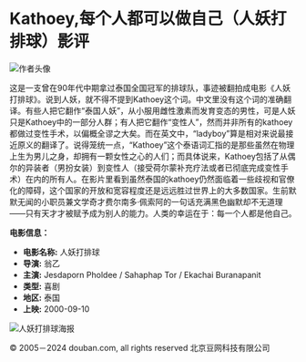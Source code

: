 # Kathoey,每个人都可以做自己（人妖打排球）影评

![作者头像](https://img2.doubanio.com/icon/u28423045-1.jpg)

这是一支曾在90年代中期拿过泰国全国冠军的排球队，事迹被翻拍成电影《人妖打排球》。说到人妖，就不得不提到Kathoey这个词。中文里没有这个词的准确翻译。有些人把它翻作“泰国人妖”，从小服用雌性激素而发育变态的男性，可是人妖只是Kathoey中的一部分人群；有人把它翻作“变性人”，然而并非所有的kathoey都做过变性手术，以偏概全谬之大矣。而在英文中，“ladyboy”算是相对来说最接近原义的翻译了。说得笼统一点，“Kathoey”这个泰语词汇指的是那些虽然在物理上生为男儿之身，却拥有一颗女性之心的人们；而具体说来，Kathoey包括了从偶尔的异装者（男扮女装）到变性人（接受荷尔蒙补充疗法或者已彻底完成变性手术）在内的所有人。在影片里看到虽然泰国的kathoey仍然面临着一些歧视和官僚化的障碍，这个国家的开放和宽容程度还是远远胜过世界上的大多数国家。生前默默无闻的小职员兼文学奇才费尔南多·佩索阿的一句话充满黑色幽默却不无道理——只有天才才被赋予成为别人的能力。人类的幸运在于：每一个人都是他自己。

**电影信息：**

- **电影名称:** 人妖打排球
- **导演:** 翁乙
- **主演:** Jesdaporn Pholdee / Sahaphap Tor / Ekachai Buranapanit
- **类型:** 喜剧
- **地区:** 泰国
- **上映:** 2000-09-10

![人妖打排球海报](https://img2.doubanio.com/view/photo/s_ratio_poster/public/p2402952101.webp)

© 2005－2024 douban.com, all rights reserved 北京豆网科技有限公司
<!-- tcd_original_link https://m.douban.com/movie/review/6065890/ -->
